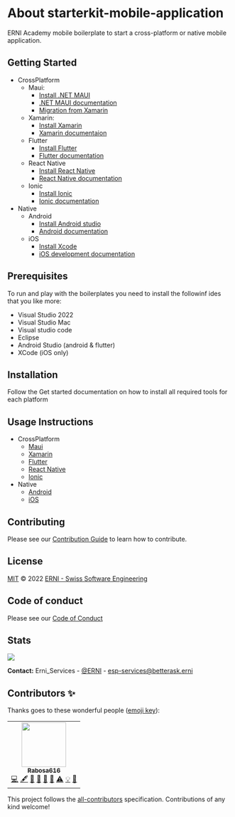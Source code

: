# About starterkit-mobile-application

ERNI Academy mobile boilerplate to start a cross-platform or native mobile application.

## Getting Started

* CrossPlatform
  * Maui:
    * [Install .NET MAUI](https://docs.microsoft.com/dotnet/maui/get-started/first-app?pivots=windows)
    * [.NET MAUI documentation](https://docs.microsoft.com/dotnet/maui)
    * [Migration from Xamarin](https://docs.microsoft.com/en-us/dotnet/maui/get-started/migrate)
  * Xamarin:
    * [Install Xamarin](https://docs.microsoft.com/en-us/xamarin/get-started/installation/?pivots=windows)
    * [Xamarin documentaion](https://docs.microsoft.com/en-us/xamarin/xamarin-forms/)
  * Flutter
    * [Install Flutter](https://docs.flutter.dev/get-started/install)
    * [Flutter documentation](https://docs.flutter.dev/)
  * React Native
    * [Install React Native](https://reactnative.dev/docs/environment-setup)
    * [React Native documentation](https://reactnative.dev/)
  * Ionic
    * [Install Ionic](https://ionicframework.com/docs/intro/cli)
    * [Ionic documentation](https://ionicframework.com/docs/)
* Native
  * Android
    * [Install Android studio](https://developer.android.com/studio)
    * [Android documentation](https://developer.android.com/)
  * iOS
    * [Install Xcode](https://developer.apple.com/xcode/)
    * [iOS development documentation](https://developer.apple.com/documentation/)

## Prerequisites

To run and play with the boilerplates you need to install the followinf ides that you like more:

* Visual Studio 2022
* Visual Studio Mac
* Visual studio code
* Eclipse
* Android Studio (android & flutter)
* XCode (iOS only)

## Installation

Follow the Get started documentation on how to install all required tools for each platform

## Usage Instructions

* CrossPlatform
  * [Maui](./docs/crossplatform/maui/README.md)
  * [Xamarin](./docs/crossplatform/xamarin/README.md)
  * [Flutter](./docs/crossplatform/flutter/README.md)
  * [React Native](./docs/crossplatform/reactnative/README.md)
  * [Ionic](./docs/crossplatform/ionic/README.md)
* Native
  * [Android](./docs/native/android/README.md)
  * [iOS](./docs/native/ios/README.md)

## Contributing

Please see our [Contribution Guide](CONTRIBUTING.md) to learn how to contribute.

## License

[MIT](LICENSE) © 2022 [ERNI - Swiss Software Engineering](https://www.betterask.erni)

## Code of conduct

Please see our [Code of Conduct](CODE_OF_CONDUCT.md)

## Stats

<img src="https://repobeats.axiom.co/api/embed/3a01b2a95bfa6e13f36e86951a68c3b7da140d0c.svg" />

**Contact:**
Erni_Services  - [@ERNI](https://twitter.com/ERNI) - esp-services@betterask.erni

## Contributors ✨

Thanks goes to these wonderful people ([emoji key](https://allcontributors.org/docs/en/emoji-key)):

<!-- ALL-CONTRIBUTORS-LIST:START - Do not remove or modify this section -->
<!-- prettier-ignore-start -->
<!-- markdownlint-disable -->
<table>
  <tr>
    <td align="center"><a href="https://github.com/Rabosa616"><img src="https://avatars.githubusercontent.com/u/12774781?v=4?s=100" width="100px;" alt=""/><br /><sub><b>Rabosa616</b></sub></a><br /><a href="https://github.com/ERNI-Academy/starterkit-mobile-application/commits?author=Rabosa616" title="Code">💻</a> <a href="#content-Rabosa616" title="Content">🖋</a> <a href="https://github.com/ERNI-Academy/starterkit-mobile-application/commits?author=Rabosa616" title="Documentation">📖</a> <a href="#design-Rabosa616" title="Design">🎨</a> <a href="#ideas-Rabosa616" title="Ideas, Planning, & Feedback">🤔</a> <a href="#maintenance-Rabosa616" title="Maintenance">🚧</a> <a href="https://github.com/ERNI-Academy/starterkit-mobile-application/commits?author=Rabosa616" title="Tests">⚠️</a> <a href="#example-Rabosa616" title="Examples">💡</a> <a href="https://github.com/ERNI-Academy/starterkit-mobile-application/pulls?q=is%3Apr+reviewed-by%3ARabosa616" title="Reviewed Pull Requests">👀</a></td>
  </tr>
</table>

<!-- markdownlint-restore -->
<!-- prettier-ignore-end -->

<!-- ALL-CONTRIBUTORS-LIST:END -->
This project follows the [all-contributors](https://github.com/all-contributors/all-contributors) specification. Contributions of any kind welcome!
